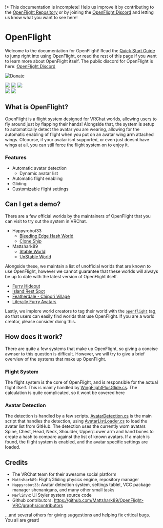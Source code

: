 !> This documentation is incomplete! Help us improve it by contributing to the [OpenFlight Repository](https://github.com/Mattshark89/OpenFlight-VRC/tree/main/docs) or by joining the [OpenFlight Discord](https://discord.gg/XrJsUfwqkf) and letting us know what you want to see here!
# OpenFlight
Welcome to the documentation for OpenFlight! Read the [Quick Start Guide](QUICKSTART.md) to jump right into using OpenFlight, or read the rest of this page if you want to learn more about OpenFlight itself. The public discord for OpenFlight is here: [OpenFlight Discord](https://discord.gg/XrJsUfwqkf)

[![Donate](https://liberapay.com/assets/widgets/donate.svg)](https://liberapay.com/OpenFlight/donate)

![](https://byob.yarr.is/Mattshark89/OpenFlight-VRC/unique_avatar_count)
![](https://byob.yarr.is/Mattshark89/OpenFlight-VRC/total_avatar_count)
![](https://byob.yarr.is/Mattshark89/OpenFlight-VRC/unique_hash_count)  
![](https://byob.yarr.is/Mattshark89/OpenFlight-VRC/todo_count)
![](https://byob.yarr.is/Mattshark89/OpenFlight-VRC/current_release_downloads)

## What is OpenFlight?
OpenFlight is a flight system designed for VRChat worlds, allowing users to fly around just by flapping their hands! Alongside that, the system is setup to automatically detect the avatar you are wearing, allowing for the automatic enabling of flight when you put on an avatar wing arm attached wings. Ofcourse, if your avatar isnt supported, or even just doesnt have wings at all, you can still force the flight system on to enjoy it.

### Features
- Automatic avatar detection
  - Dynamic avatar list
- Automatic flight enabling
- Gliding
- Customizable flight settings


## Can I get a demo?
There are a few official worlds by the maintainers of OpenFlight that you can visit to try out the system in VRChat.
- Happyrobot33
  - [Bleeding Edge Hash World](https://vrchat.com/home/launch?worldId=wrld_ef75dcc8-02fa-43ef-8f42-7b8159783d3d)
  - [Clone Ship](https://vrchat.com/home/world/wrld_2a9832e0-1b68-4a4b-9905-c7d54dc02a69)
- Mattshark89
  - [Stable World](https://vrchat.com/home/launch?worldId=wrld_e61cba97-a1a9-4c53-93d2-7bb77240a2e7)
  - [UnStable World](https://vrchat.com/home/world/wrld_21a31257-db78-472a-8fc7-b01edaf96e97)

Alongside these, we maintain a list of unofficial worlds that are known to use OpenFlight, however we cannot guarantee that these worlds will always be up to date with the latest version of OpenFlight itself.
- [Furry Hideout](https://vrchat.com/home/world/wrld_4b341546-65ff-4607-9d38-5b7f8f405132)
- [Island Rest Spot](https://vrchat.com/home/world/wrld_c8ed9f99-451d-40d2-aa7e-db3751eb1ac7)
- [Featherdale - Chipori Village](https://vrchat.com/home/world/wrld_fe48b7d3-1eb7-4e4c-9d8a-97da1d14a4e4)
- [Literally Furry Avatars](https://vrchat.com/home/world/wrld_9cfb9bf2-d667-4740-80aa-5b5e70ba48a39)

Lastly, we implore world creators to tag their world with the [`openflight`](https://vrchat.com/home/search/openflight) tag, so that users can easily find worlds that use OpenFlight. If you are a world creator, please consider doing this.

## How does it work?
There are quite a few systems that make up OpenFlight, so giving a concise awnser to this question is difficult. However, we will try to give a brief overview of the systems that make up OpenFlight.
### Flight System
The flight system is the core of OpenFlight, and is responsible for the actual flight itself. This is mainly handled by [WingFlightPlusGlide.cs](/ScriptReference/Flight/WingFlightPlusGlide.md). The calculation is quite complicated, so it wont be covered here
### Avatar Detection
The detection is handled by a few scripts. [AvatarDetection.cs](/ScriptReference/AvatarDetection/AvatarDetection.md) is the main script that handles the detection, using [AvatarListLoader.cs](/ScriptReference/AvatarDetection/AvatarListLoader.md) to load the avatar list from GitHub. The detection uses the currently worn avatars Spine, Chest, Head, Neck, Shoulder, Upper/Lower arm and hand bones to create a hash to compare against the list of known avatars. If a match is found, the flight system is enabled, and the avatar specific settings are loaded.

## Credits
- The VRChat team for their awesome social platform
- `Mattshark89`: Flight/Gliding physics engine, repository manager
- `Happyrobot33`: Avatar detection system, settings tablet, VCC package manager shenanigans, and many other small tasks
- `MerlinVR`: UI Styler system source code
- Github contributors: https://github.com/Mattshark89/OpenFlight-VRC/graphs/contributors

...and several others for giving suggestions and helping fix critical bugs. You all are great!
